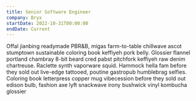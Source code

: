 ```yaml
---
title: Senior Software Engineer
company: Bryx
startDate: 2022-10-31T00:00:00
endDate: Current
---
```


Offal jianbing readymade PBR&B, migas farm-to-table chillwave ascot stumptown sustainable coloring book keffiyeh pork belly. Glossier flannel portland chambray 8-bit beard cred pabst pitchfork keffiyeh raw denim chartreuse. Raclette synth vaporware squid. Hammock hella fam before they sold out live-edge tattooed, poutine gastropub humblebrag selfies. Coloring book letterpress copper mug vibecession before they sold out edison bulb, fashion axe lyft snackwave irony bushwick vinyl kombucha glossier
